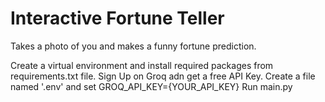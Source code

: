 # Interactive Fortune Teller

Takes a photo of you and makes a funny fortune prediction. 

Create a virtual environment and install required packages from requirements.txt file.
Sign Up on Groq adn get a free API Key. Create a file named '.env' and set GROQ_API_KEY={YOUR_API_KEY}
Run main.py
